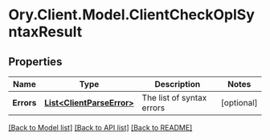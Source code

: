 # Ory.Client.Model.ClientCheckOplSyntaxResult

## Properties

Name | Type | Description | Notes
------------ | ------------- | ------------- | -------------
**Errors** | [**List&lt;ClientParseError&gt;**](ClientParseError.md) | The list of syntax errors | [optional] 

[[Back to Model list]](../README.md#documentation-for-models) [[Back to API list]](../README.md#documentation-for-api-endpoints) [[Back to README]](../README.md)

